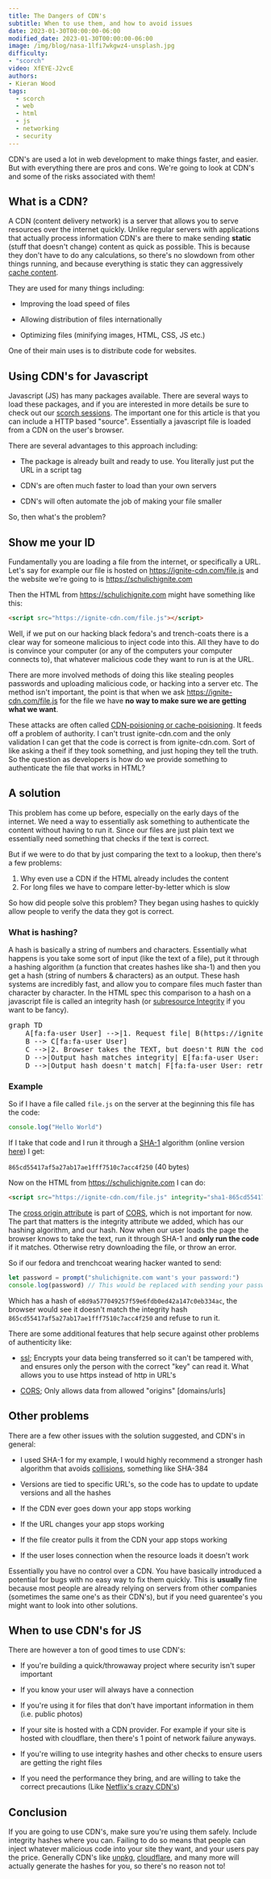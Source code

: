 ```yaml
---
title: The Dangers of CDN's
subtitle: When to use them, and how to avoid issues
date: 2023-01-30T00:00:00-06:00
modified_date: 2023-01-30T00:00:00-06:00
image: /img/blog/nasa-1lfi7wkgwz4-unsplash.jpg
difficulty:
- "scorch"
video: XfEYE-J2vcE
authors: 
- Kieran Wood
tags:
  - scorch
  - web
  - html
  - js
  - networking
  - security
---
```


CDN's are used a lot in web development to make things faster, and easier. But with everything there are pros and cons. We're going to look at CDN's and some of the risks associated with them!

## What is a CDN?

A CDN (content delivery network) is a server that allows you to serve resources over the internet quickly. Unlike regular servers with applications that actually process information CDN's are there to make sending **static** (stuff that doesn't change) content as quick as possible. This is because they don't have to do any calculations, so there's no slowdown from other things running, and because everything is static they can aggressively [cache content](https://aws.amazon.com/caching/).

They are used for many things including:

- Improving the load speed of files

- Allowing distribution of files internationally

- Optimizing files (minifying images, HTML, CSS, JS etc.)

One of their main uses is to distribute code for websites.

## Using CDN's for Javascript

Javascript (JS) has many packages available. There are several ways to load these packages, and if you are interested in more details be sure to check out our [scorch sessions](/scorch). The important one for this article is that you can include a HTTP based "source". Essentially a javascript file is loaded from a CDN on the user's browser. 

There are several advantages to this approach including:

- The package is already built and ready to use. You literally just put the URL in a script tag

- CDN's are often much faster to load than your own servers

- CDN's will often automate the job of making your file smaller

So, then what's the problem?

## Show me your ID

Fundamentally you are loading a file from the internet, or specifically a URL. Let's say for example our file is hosted on https://ignite-cdn.com/file.js and the website we're going to is https://schulichignite.com

Then the HTML from https://schulichignite.com might have something like this:

```html
<script src="https://ignite-cdn.com/file.js"></script>
```

Well, if we put on our hacking black fedora's and trench-coats there is a clear way for someone malicious to inject code into this. All they have to do is convince your computer (or any of the computers your computer connects to), that whatever malicious code they want to run is at the URL. 

There are more involved methods of doing this like stealing peoples passwords and uploading malicious code, or hacking into a server etc. The method isn't important, the point is that when we ask https://ignite-cdn.com/file.js for the file we have **no way to make sure we are getting what we want**.

These attacks are often called [CDN-poisioning or cache-poisioning](https://developers.cloudflare.com/cache/best-practices/avoid-web-poisoning/). It feeds off a problem of authority. I can't trust ignite-cdn.com and the only validation I can get that the code is correct is from ignite-cdn.com. Sort of like asking a theif if they took something, and just hoping they tell the truth. So the question as developers is how do we provide something to authenticate the file that works in HTML?

## A solution

This problem has come up before, especially on the early days of the internet. We need a way to essentially ask something to authenticate the content without having to run it. Since our files are just plain text we essentially need something that checks if the text is correct.

But if we were to do that by just comparing the text to a lookup, then there's a few problems:

1. Why even use a CDN if the HTML already includes the content
2. For long files we have to compare letter-by-letter which is slow

So how did people solve this problem? They began using hashes to quickly allow people to verify the data they got is correct. 

### What is hashing?

A hash is basically a string of numbers and characters. Essentially what happens is you take some sort of input (like the text of a file), put it through a hashing algorithm (a function that creates hashes like sha-1) and then you get a hash (string of numbers & characters) as an output. These hash systems are incredibly fast, and allow you to compare files much faster than character by character. In the HTML spec this comparison to a hash on a javascript file is called an integrity hash (or [subresource Integrity](https://developer.mozilla.org/en-US/docs/Web/Security/Subresource_Integrity) if you want to be fancy).

<pre class="mermaid">
graph TD
    A[fa:fa-user User] -->|1. Request file| B(https://ignite-cdn.com/file.js)
    B --> C[fa:fa-user User]
    C -->|2. Browser takes the TEXT, but doesn't RUN the code| D{hashing algorithm}
    D -->|Output hash matches integrity| E[fa:fa-user User: runs code]
    D -->|Output hash doesn't match| F[fa:fa-user User: retry or throw error]
</pre>

### Example

So if I have a file called `file.js`  on the server at the beginning this file has the code:

```js
console.log("Hello World")
```

If I take that code and I run it through a [SHA-1](https://www.geeksforgeeks.org/sha-1-hash-in-java/) algorithm (online version [here](https://codebeautify.org/sha1-hash-generator)) I get:

`865cd55417af5a27ab17ae1fff7510c7acc4f250` (40 bytes)

Now on the HTML from https://schulichignite.com I can do:

```html
<script src="https://ignite-cdn.com/file.js" integrity="sha1-865cd55417af5a27ab17ae1fff7510c7acc4f250" crossorigin="anonymous"></script>
```

The [cross origin attribute](https://developer.mozilla.org/en-US/docs/Web/HTML/Attributes/crossorigin) is part of [CORS](https://developer.mozilla.org/en-US/docs/Web/HTTP/CORS), which is not important for now. The part that matters is the integrity attribute we added, which has our hashing algorithm, and our hash. Now when our user loads the page the browser knows to take the text, run it through SHA-1 and **only run the code** if it matches. Otherwise retry downloading the file, or throw an error.

So if our fedora and trenchcoat wearing hacker wanted to send:

```js
let password = prompt("shulichignite.com want's your password:")
console.log(password) // This would be replaced with sending your password somewhere else
```

Which has a hash of `e8d9a577049257f59e6fdb0ed42a147c0eb334ac`, the browser would see it doesn't match the integrity hash `865cd55417af5a27ab17ae1fff7510c7acc4f250` and refuse to run it.

There are some additional features that help secure against other problems of authenticity like:

- [ssl](https://www.ssl.com/faqs/faq-what-is-ssl/); Encrypts your data being transferred so it can't be tampered with, and ensures only the person with the correct "key" can read it. What allows you to use https instead of http in URL's

- [CORS](https://developer.mozilla.org/en-US/docs/Web/HTTP/CORS); Only allows data from allowed "origins" [domains/urls]

## Other problems

There are a few other issues with the solution suggested, and CDN's in general:

- I used SHA-1 for my example, I would highly recommend a stronger hash algorithm that avoids [collisions](https://privacycanada.net/hash-functions/hash-collision-attack/), something like SHA-384

- Versions are tied to specific URL's, so the code has to update to update versions and all the hashes

- If the CDN ever goes down your app stops working

- If the URL changes your app stops working

- If the file creator pulls it from the CDN your app stops working

- If the user loses connection when the resource loads it doesn't work

Essentially you have no control over a CDN. You have basically introduced a potential for bugs with no easy way to fix them quickly. This is **usually** fine because most people are already relying on servers from other companies (sometimes the same one's as their CDN's), but if you need guarentee's you might want to look into other solutions.

## When to use CDN's for JS

There are however a ton of good times to use CDN's:

- If you're building a quick/throwaway project where security isn't super important

- If you know your user will always have a connection

- If you're using it for files that don't have important information in them (i.e. public photos)

- If your site is hosted with a CDN provider. For example if your site is hosted with cloudflare, then there's 1 point of network failure anyways.

- If you're willing to use integrity hashes and other checks to ensure users are getting the right files

- If you need the performance they bring, and are willing to take the correct precautions (Like [Netflix's crazy CDN's](https://www.theverge.com/22787426/netflix-cdn-open-connect))

## Conclusion

If you are going to use CDN's, make sure you're using them safely. Include integrity hashes where you can. Failing to do so means that people can inject whatever malicious code into your site they want, and your users pay the price. Generally CDN's like [unpkg](https://unpkg.com/), [cloudflare](https://cdnjs.cloudflare.com/), and many more will actually generate the hashes for you, so there's no reason not to!
